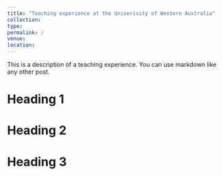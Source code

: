 ```yaml
---
title: "Teaching experience at the Univerisity of Western Australia"
collection: 
type: 
permalink: /
venue: 
location:
---
```


This is a description of a teaching experience. You can use markdown like any other post.

Heading 1
======

Heading 2
======

Heading 3
======
